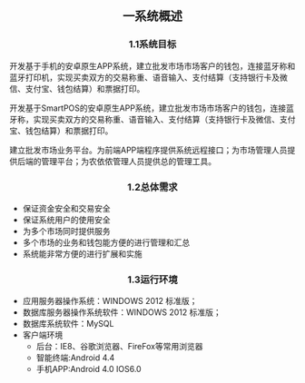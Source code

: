 
## <center>一系统概述</center>

### <center>1.1系统目标</center>
开发基于手机的安卓原生APP系统，建立批发市场市场客户的钱包，连接蓝牙称和蓝牙打印机，实现买卖双方的交易称重、语音输入、支付结算（支持银行卡及微信、支付宝、钱包结算）和票据打印。

开发基于SmartPOS的安卓原生APP系统，建立批发市场市场客户的钱包，连接蓝牙称，实现买卖双方的交易称重、语音输入、支付结算（支持银行卡及微信、支付宝、钱包结算）和票据打印。

建立批发市场业务平台。为前端APP端程序提供系统远程接口；为市场管理人员提供后端的管理平台；为农依侬管理人员提供总的管理工具。



###  <center>1.2总体需求</center>
* 保证资金安全和交易安全
* 保证系统用户的使用安全
* 为多个市场同时提供服务
* 多个市场的业务和钱包能方便的进行管理和汇总
* 系统能非常方便的进行扩展和实施



### <center>1.3运行环境</center>

* 应用服务器操作系统：WINDOWS 2012 标准版；
* 数据库服务器操作系统软件：WINDOWS 2012 标准版；
* 数据库系统软件：MySQL 
* 客户端环境
    * 后台：IE8、谷歌浏览器、FireFox等常用浏览器
    * 智能终端:Android 4.4
    * 手机APP:Android 4.0 IOS6.0
